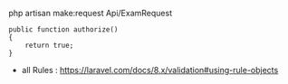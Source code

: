 <!------------------- Validate Rule ------------------>

php artisan make:request Api/ExamRequest

    public function authorize()
    {
        return true;
    }

- all Rules :   https://laravel.com/docs/8.x/validation#using-rule-objects